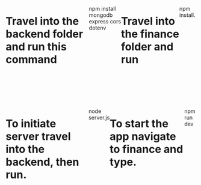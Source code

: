<div style="display: flex; justify-content: center;">

<h1>Travel into the backend folder and run this command</h1>

<p stlye="padding: 5%;">npm install mongodb express cors dotenv</p>


<h1>Travel into the finance folder and run</h1>

<p stlye="padding: 5%;">npm install.</p>

</div>

<br><br><br>

<div style="display: flex; justify-content: center;">

<h1>To initiate server travel into the backend, then run.</h1>

<p stlye="padding: 5%;">node server.js</p>


<h1>To start the app navigate to finance and type.</h1>

<p stlye="padding: 5%;">npm run dev</p>

</div>